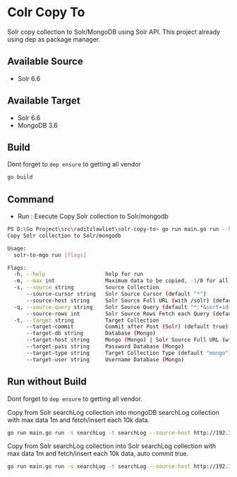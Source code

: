 # Colr Copy To
Solr copy collection to Solr/MongoDB using Solr API. This project already using dep as package manager.

## Available Source 
- Solr 6.6

## Available Target 
- Solr 6.6
- MongoDB 3.6

## Build
Dont forget to `dep ensure` to getting all vendor 
```bash
go build
```

## Command
- Run : Execute Copy Solr collection to Solr/mongodb

```bash
PS D:\Go Project\src\raditzlawliet\solr-copy-to> go run main.go run --help
Copy Solr collection to Solr/mongodb

Usage:
  solr-to-mgo run [flags]

Flags:
  -h, --help                   help for run
  -m, --max int                Maximum data to be copied, -1/0 for all (default -1)
  -s, --source string          Source Collection
      --source-cursor string   Solr Source Cursor (default "*")
      --source-host string     Solr Source Full URL (with /solr) (default "http://127.0.0.1:8983/solr/")
  -q, --source-query string    Solr Source Query (default "*:*&sort=id+desc")
      --source-rows int        Solr Source Rows Fetch each Query (default 10000)
  -t, --target string          Target Collection
      --target-commit          Commit after Post (Solr) (default true)
      --target-db string       Database (Mongo)
      --target-host string     Mongo (Mongo) | Solr Source Full URL (with /solr) (default "127.0.0.1")
      --target-pass string     Password Database (Mongo)
      --target-type string     Target Collection Type (default "mongo")
      --target-user string     Username Database (Mongo)
```

## Run without Build
Dont forget to `dep ensure` to getting all vendor.

Copy from Solr searchLog collection into mongoDB searchLog collection with max data 1m and fetch/insert each 10k data.
```bash
go run main.go run -s searchLog -t searchLog --source-host http://192.168.0.230:8983/solr/ --target-host localhost:27017 --target-type mongo --target-db melon --source-rows 10000 -m 1000000
```

Copy from Solr searchLog collection into Solr searchLog collection with max data 1m and fetch/insert each 10k data, auto commit true.
```bash
go run main.go run -s searchLog -t searchLog --source-host http://192.168.0.230:8983/solr/ --target-host http://192.168.0.230:8983/solr/ --target-type solr --source-rows 10000 -m 1000000
```
